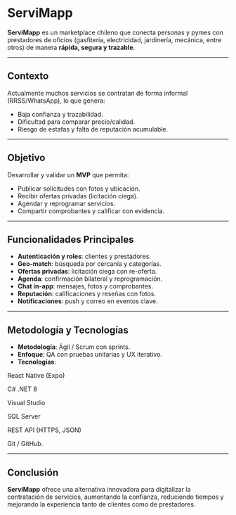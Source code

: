 # ServiMapp  

**ServiMapp** es un marketplace chileno que conecta personas y pymes con prestadores de oficios (gasfitería, electricidad, jardinería, mecánica, entre otros) de manera **rápida, segura y trazable**.  

---

## Contexto  
Actualmente muchos servicios se contratan de forma informal (RRSS/WhatsApp), lo que genera:  
- Baja confianza y trazabilidad.  
- Dificultad para comparar precio/calidad.  
- Riesgo de estafas y falta de reputación acumulable.  

---

## Objetivo  
Desarrollar y validar un **MVP** que permita:  
- Publicar solicitudes con fotos y ubicación.  
- Recibir ofertas privadas (licitación ciega).  
- Agendar y reprogramar servicios.  
- Compartir comprobantes y calificar con evidencia.  

---

## Funcionalidades Principales  
- **Autenticación y roles**: clientes y prestadores.  
- **Geo-match**: búsqueda por cercanía y categorías.  
- **Ofertas privadas**: licitación ciega con re-oferta.  
- **Agenda**: confirmación bilateral y reprogramación.  
- **Chat in-app**: mensajes, fotos y comprobantes.  
- **Reputación**: calificaciones y reseñas con fotos.  
- **Notificaciones**: push y correo en eventos clave.  

---

## Metodología y Tecnologías  
- **Metodología**: Ágil / Scrum con sprints.  
- **Enfoque**: QA con pruebas unitarias y UX iterativo.  
- **Tecnologías**:

React Native (Expo)

C# .NET 8

Visual Studio

SQL Server

REST API (HTTPS, JSON)

Git / GitHub.  

---

## Conclusión  
**ServiMapp** ofrece una alternativa innovadora para digitalizar la contratación de servicios, aumentando la confianza, reduciendo tiempos y mejorando la experiencia tanto de clientes como de prestadores.  
